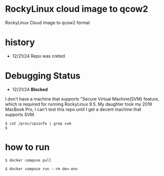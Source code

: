 # RockyLinux cloud image to qcow2

RockyLinux Cloud image to qcow2 format

# history

- 12/21/24 Repo was creted

# Debugging Status

- 12/21/24 **Blocked**

I don't have a machine that supports "Secure Virtual Machine(SVM) feature, which is required for running RockyLinux 9.5.
My daughter took my 2019 MacBook Pro, I can't test this repo until I get a decent machine that supports SVM.

```
$ cat /proc/cpuinfo | grep svm
$
```

# how to run

```
$ docker compose pull

$ docker compose run --rm dev-env
```
